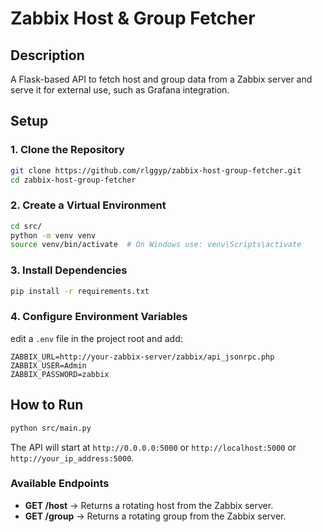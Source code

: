 # Zabbix Host & Group Fetcher  

## Description  
A Flask-based API to fetch host and group data from a Zabbix server and serve it for external use, such as Grafana integration.  

## Setup  

### **1. Clone the Repository**  
```bash
git clone https://github.com/rlggyp/zabbix-host-group-fetcher.git
cd zabbix-host-group-fetcher 
```

### **2. Create a Virtual Environment**  
```bash
cd src/
python -m venv venv
source venv/bin/activate  # On Windows use: venv\Scripts\activate
```

### **3. Install Dependencies**  
```bash
pip install -r requirements.txt
```

### **4. Configure Environment Variables**  
edit a `.env` file in the project root and add:  
```env
ZABBIX_URL=http://your-zabbix-server/zabbix/api_jsonrpc.php
ZABBIX_USER=Admin
ZABBIX_PASSWORD=zabbix
```

## How to Run  
```bash
python src/main.py
```

The API will start at `http://0.0.0.0:5000` or `http://localhost:5000` or `http://your_ip_address:5000`.

### **Available Endpoints**  

- **GET /host** → Returns a rotating host from the Zabbix server.  
- **GET /group** → Returns a rotating group from the Zabbix server.  
